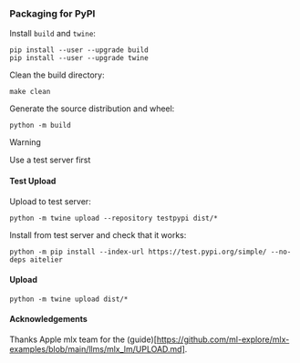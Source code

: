 ### Packaging for PyPI

Install `build` and `twine`:

```
pip install --user --upgrade build
pip install --user --upgrade twine
```

Clean the build directory:

```
make clean
```

Generate the source distribution and wheel:

```
python -m build
```

> [!warning]
> Use a test server first

#### Test Upload

Upload to test server:

```
python -m twine upload --repository testpypi dist/*
```

Install from test server and check that it works:

```
python -m pip install --index-url https://test.pypi.org/simple/ --no-deps aitelier
```

#### Upload

```
python -m twine upload dist/*
```

#### Acknowledgements

Thanks Apple mlx team for the (guide)[https://github.com/ml-explore/mlx-examples/blob/main/llms/mlx_lm/UPLOAD.md].